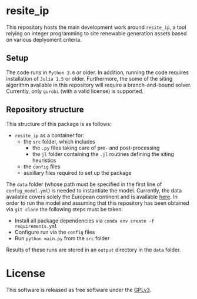 # resite_ip

This repository hosts the main development work around `resite_ip`, a tool relying on integer programming to site
renewable generation assets based on various deplyoment criteria.

## Setup

The code runs in `Python 3.6` or older. In addition, running the code requires installation of `Julia 1.5` or older.
Furthermore, the some of the siting algorithm available in this repository will require a branch-and-bound solver. Currently,
only `gurobi` (with a valid license) is supported.

## Repository structure

This structure of this package is as follows:
* `resite_ip` as a container for:
  * the `src` folder, which includes 
    * the `.py` files taking care of pre- and post-processing
    * the `jl` folder containing the `.jl` routines defining the siting heuristics
  * the `config` files
  * auxiliary files required to set up the package
  
The `data` folder (whose path must be specified in the first line of `config_model.yml`) is needed to instantiate the 
model. Currently, the data available covers solely the European continent and is available [here](https://dox.uliege.be/index.php/s/L9jH5aCQdZ7ie4W). 
In order to run the model and assuming that this repository has been obtained via `git clone` the following steps must be taken:

* Install all package dependencies via `conda env create -f requirements.yml`
* Configure run via the `config` files
* Run `python main.py` from the `src` folder

Results of these runs are stored in an `output` directory in the `data` folder.

# License
This software is released as free software under the [GPLv3](http://www.gnu.org/licenses/gpl-3.0.en.html).



